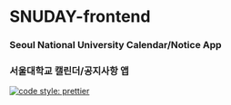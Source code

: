 # SNUDAY-frontend
### Seoul National University Calendar/Notice App
### 서울대학교 캘린더/공지사항 앱


[![code style: prettier](https://img.shields.io/badge/code_style-prettier-ff69b4.svg?style=flat-square)](https://github.com/prettier/prettier)